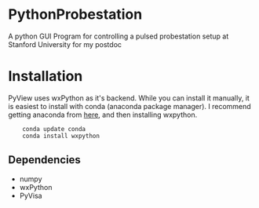 # PythonProbestation
A python GUI Program for controlling a pulsed probestation setup at Stanford University for my postdoc

Installation
============

PyView uses wxPython as it's backend. While you can install it manually, it is easiest to install
with conda (anaconda package manager). I recommend getting anaconda from [here](https://store.continuum.io/cshop/anaconda/), and then installing wxpython.

```
	conda update conda
	conda install wxpython
```

## Dependencies
* numpy
* wxPython
* PyVisa
